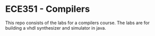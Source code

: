 # ECE351 - Compilers

This repo consists of the labs for a compilers course.
The labs are for building a vhdl synthesizer and simulator in java.
